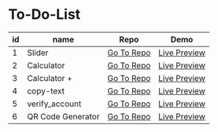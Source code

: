 # To-Do-List


|id|name|Repo|Demo|
|---|---|---|---|
|1|Slider|[Go To Repo](https://github.com/ahmedmohamedag/Slider-Task )|[Live Preview ](https://ahmedmohamedag.github.io/Slider-Task/ )|
| 2 | Calculator |[Go To Repo](https://github.com/ahmedmohamedag/Calculator )|[Live Preview ](https://ahmedmohamedag.github.io/Calculator/  )|
| 3 | Calculator + |[Go To Repo](https://github.com/ahmedmohamedag/calculator_0)|[Live Preview ]( https://ahmedmohamedag.github.io/calculator_0/ )|
| 4 | copy-text |[Go To Repo]( https://github.com/ahmedmohamedag/copy-text )|[Live Preview ]( https://ahmedmohamedag.github.io/copy-text/ )|
| 5 | verify_account |[Go To Repo]( https://github.com/ahmedmohamedag/verify_account )|[Live Preview ](https://ahmedmohamedag.github.io/verify_account/  )|
| 6 | QR Code Generator |[Go To Repo]( https://github.com/ahmedmohamedag/QR-Generator)|[Live Preview ]( https://ahmedmohamedag.github.io/QR-Generator/ )|
